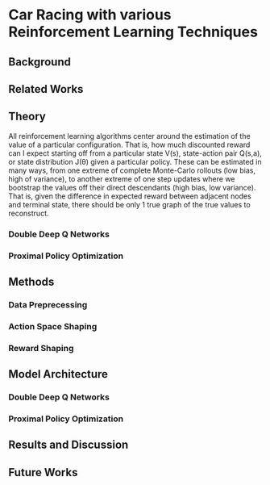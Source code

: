 # Car Racing with various Reinforcement Learning Techniques
## Background
## Related Works
## Theory
All reinforcement learning algorithms center around the estimation of the value of a particular configuration. That is, how much discounted reward can I expect starting off from a particular state V(s), state-action pair Q(s,a), or state distribution J(θ) given a particular policy. These can be estimated in many ways, from one extreme of complete Monte-Carlo rollouts (low bias, high of variance), to another extreme of one step updates where we bootstrap the values off their direct descendants (high bias, low variance). That is, given the difference in expected reward between adjacent nodes and terminal state, there should be only 1 true graph of the true values to reconstruct.
### Double Deep Q Networks
### Proximal Policy Optimization
## Methods
### Data Preprecessing
### Action Space Shaping
### Reward Shaping
## Model Architecture
### Double Deep Q Networks
### Proximal Policy Optimization
## Results and Discussion
## Future Works
